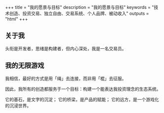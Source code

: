 +++
title = "我的愿景与目标"
description = "我的愿景与目标"
keywords = "技术创造、投资交易、独立自由、交易系统、个人品牌、被动收入"
outputs = "html"
+++

## 关于我

头衔是开发者，思绪是构建者，但内心深处，我是一名交易员。

## 我的无限游戏

我相信，最好的方式是用「绳」去连接，而非用「棍」去征服。

因此，我所有的创造都服务于一个目标：构建一个能表达我投资理念的生态系统。

它的基石，是文字的沉淀； 它的桥梁，是产品的赋能； 它的远方，是一个游戏化的沉浸世界。
